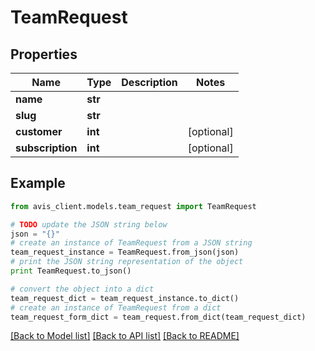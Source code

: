 # TeamRequest


## Properties

Name | Type | Description | Notes
------------ | ------------- | ------------- | -------------
**name** | **str** |  | 
**slug** | **str** |  | 
**customer** | **int** |  | [optional] 
**subscription** | **int** |  | [optional] 

## Example

```python
from avis_client.models.team_request import TeamRequest

# TODO update the JSON string below
json = "{}"
# create an instance of TeamRequest from a JSON string
team_request_instance = TeamRequest.from_json(json)
# print the JSON string representation of the object
print TeamRequest.to_json()

# convert the object into a dict
team_request_dict = team_request_instance.to_dict()
# create an instance of TeamRequest from a dict
team_request_form_dict = team_request.from_dict(team_request_dict)
```
[[Back to Model list]](../README.md#documentation-for-models) [[Back to API list]](../README.md#documentation-for-api-endpoints) [[Back to README]](../README.md)


